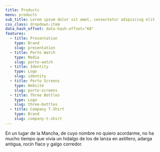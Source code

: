 ```yaml
---
title: Products
menu: products
sub_title: Lorem ipsum dolor sit amet, consectetur adipiscing elit
css_class: dropdown-item
data_hash_offset: data-hash-offset="68"
features:
  - title: Presentation
    type: Brand
    slug: presentation
  - title: Porto Watch
    type: Media
    slug: porto-watch
  - title: Identity
    type: Logo
    slug: identity
  - title: Porto Screens
    type: Website
    slug: porto-screens
  - title: Three Bottles
    type: Logo
    slug: three-bottles
  - title: Company T-Shirt
    type: Brand
    slug: company-t-shirt
---
```

En un lugar de la Mancha, de cuyo nombre no quiero acordarme, no ha mucho tiempo que vivía un hidalgo de los de lanza en astillero, adarga antigua, rocín flaco y galgo corredor.